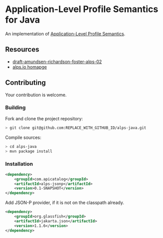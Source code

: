 # Application-Level Profile Semantics for Java

An implementation of [Application-Level Profile Semantics](https://tools.ietf.org/html/draft-amundsen-richardson-foster-alps-02).

## Resources
- [draft-amundsen-richardson-foster-alps-02](https://tools.ietf.org/html/draft-amundsen-richardson-foster-alps-02)
- [alps.io homapge](http://alps.io/)

## Contributing

Your contribution is welcome. 

### Building

Fork and clone the project repository:

```bash
> git clone git@github.com:REPLACE_WITH_GITHUB_ID/alps-java.git
```

Compile sources:

```bash
> cd alps-java
> mvn package install
```

### Installation

```xml
<dependency>
    <groupId>com.apicatalog</groupId>
    <artifactId>alps-jsonp</artifactId>
    <version>0.1-SNAPSHOT</version>
</dependency>

```

Add JSON-P provider, if it is not on the classpath already.

```xml
<dependency>
    <groupId>org.glassfish</groupId>
    <artifactId>jakarta.json</artifactId>
    <version>1.1.6</version>
</dependency>
```



